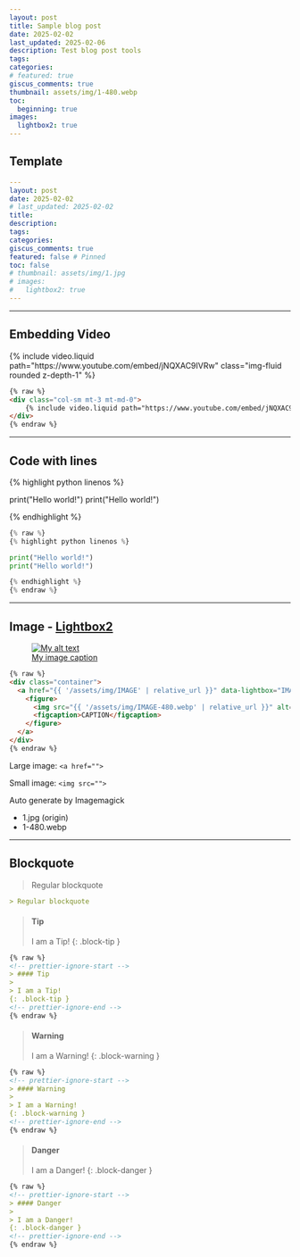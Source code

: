 ```yaml
---
layout: post
title: Sample blog post
date: 2025-02-02
last_updated: 2025-02-06
description: Test blog post tools
tags:
categories:
# featured: true
giscus_comments: true
thumbnail: assets/img/1-480.webp
toc:
  beginning: true
images:
  lightbox2: true
---
```


## Template

```yml
---
layout: post
date: 2025-02-02
# last_updated: 2025-02-02
title: 
description: 
tags: 
categories: 
giscus_comments: true
featured: false # Pinned
toc: false
# thumbnail: assets/img/1.jpg
# images:
#   lightbox2: true
---
```

---

## Embedding Video

<div class="col-sm mt-3 mt-md-0">
    {% include video.liquid path="https://www.youtube.com/embed/jNQXAC9IVRw" class="img-fluid rounded z-depth-1" %}
</div>

```HTML
{% raw %}
<div class="col-sm mt-3 mt-md-0">
    {% include video.liquid path="https://www.youtube.com/embed/jNQXAC9IVRw" class="img-fluid rounded z-depth-1" %}
</div>
{% endraw %}
```

---

## Code with lines

{% highlight python linenos %}

print("Hello world!")
print("Hello world!")

{% endhighlight %}

```python
{% raw %}
{% highlight python linenos %}

print("Hello world!")
print("Hello world!")

{% endhighlight %}
{% endraw %}
```

---

## Image - [Lightbox2](https://lokeshdhakar.com/projects/lightbox2/)

<div class="container">
  <a href="{{ '/assets/img/1.jpg' | relative_url }}" data-lightbox="My image" data-title="My image caption" data-alt="My alt text">
    <figure>
      <img src="{{ '/assets/img/1-480.webp' | relative_url }}" alt="My alt text"/>
      <figcaption>My image caption</figcaption>
    </figure>
  </a>
</div>

```HTML
{% raw %}
<div class="container">
  <a href="{{ '/assets/img/IMAGE' | relative_url }}" data-lightbox="IMAGE_GROUP" data-title="CAPTION" data-alt="ALT">
    <figure>
      <img src="{{ '/assets/img/IMAGE-480.webp' | relative_url }}" alt="ALT"/>
      <figcaption>CAPTION</figcaption>
    </figure>
  </a>
</div>
{% endraw %}
```

Large image: `<a href="">`

Small image: `<img src="">`

Auto generate by Imagemagick

- 1.jpg (origin)
- 1-480.webp

---

## Blockquote

> Regular blockquote

```markdown
> Regular blockquote
```

<!-- prettier-ignore-start -->

> #### Tip
>
> I am a Tip!
{: .block-tip }

```markdown
{% raw %}
<!-- prettier-ignore-start -->
> #### Tip
>
> I am a Tip!
{: .block-tip }
<!-- prettier-ignore-end -->
{% endraw %}
```

> #### Warning
>
> I am a Warning!
{: .block-warning }

```markdown
{% raw %}
<!-- prettier-ignore-start -->
> #### Warning
>
> I am a Warning!
{: .block-warning }
<!-- prettier-ignore-end -->
{% endraw %}
```

> #### Danger
>
> I am a Danger!
{: .block-danger }

```markdown
{% raw %}
<!-- prettier-ignore-start -->
> #### Danger
>
> I am a Danger!
{: .block-danger }
<!-- prettier-ignore-end -->
{% endraw %}
```

<!-- prettier-ignore-end -->
